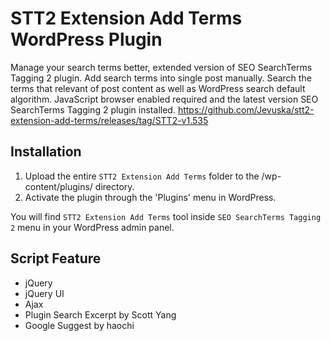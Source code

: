 # STT2 Extension Add Terms WordPress Plugin
Manage your search terms better, extended version of SEO SearchTerms Tagging 2 plugin. Add search terms into single post manually. Search the terms that relevant of post content as well as WordPress search default algorithm. JavaScript browser enabled required and the latest version SEO SearchTerms Tagging 2 plugin installed. https://github.com/Jevuska/stt2-extension-add-terms/releases/tag/STT2-v1.535

## Installation
1. Upload the entire `STT2 Extension Add Terms` folder to the /wp-content/plugins/ directory.
2. Activate the plugin through the 'Plugins' menu in WordPress.

You will find `STT2 Extension Add Terms` tool inside `SEO SearchTerms Tagging 2` menu in your WordPress admin panel.

## Script Feature
* jQuery
* jQuery UI
* Ajax
* Plugin Search Excerpt by Scott Yang
* Google Suggest by haochi
